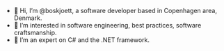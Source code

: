 - 👋 Hi, I’m @boskjoett, a software developer based in Copenhagen area, Denmark.
- 👀 I’m interested in software engineering, best practices, software craftsmanship.
- 💞️ I’m an expert on C# and the .NET framework.

<!---
boskjoett/boskjoett is a ✨ special ✨ repository because its `README.md` (this file) appears on your GitHub profile.
You can click the Preview link to take a look at your changes.
--->
